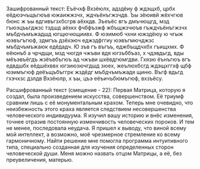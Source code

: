 Зашифрованный текст:
Еъёчхф Вхзёюлх, адздёиу ф ждэщхб, црбх еёдюэчъщъгюъв южаижжзчх, ждчъёнъгжзчдв. Ъы зёюивй жёхчгюв бюнс ж ъы вдгивъгзхбсгрв аёхкдв.
Зъеъёс вгъ дмъчющгд, мзд гъюэцъьгджзс тздшд аёхкх фчбфъзжф жбъщжзчюъв гъждчъёнъгжзчх мъбдчъмъжадшд югщючющиивх.
Ф юэимюб чхни южздёюу ю чгыж юэвъгъгюф, здмгъъ дзёхэюч еджздфггиу юэвъгмючджзс мъбдчъмъжаюк едёдадч.
Ю зъв гъ въгъъ, еджбъщдчхбх гъищхмх. Ф еёюнъб а чрчдщи, мзд чюгдя чжъви вдя югзъббъаз, х чдэвдьгд, вды мёъэвъёгдъ жзёъвбъгюъ ад чжъви шхёвдгюмгдви.
Гхязю ёънъгюъ вгъ едвдшбх еёдшёхввх югзиюзючгдшд зюех, жеълюхбсгд ждэщхггхф щбф юэимъгюф деёъщъбъггрк жздёдг мъбдчъмъжадя щиню.
Въгф вдьгд гхэчхзс дзлдв Вхзёюлр, х ъы, цъэ еёъичъбюмъгюф, вхзъёсу.

Расшифрованный текст (смещение - 22):
Первая Матрица, которую я создал, была произведением искусства, совершенством. Её триумф сравним лишь с её монументальным крахом.
Теперь мне очевидно, что неизбежность этого краха является следствием несовершенства человеческого индивидуума.
Я изучил вашу историю и внёс изменения, точнее отразив постоянную изменчивость человеческих пороков.
И тем не менее, последовала неудача. Я пришел к выводу, что виной всему мой интеллект, а возможно, моё чрезмерное стремление ко всему гармоничному.
Найти решение мне помогла программа интуитивного типа, специально созданная для изучения определенных сторон человеческой души.
Меня можно назвать отцом Матрицы, а её, без преувеличения, матерью.
